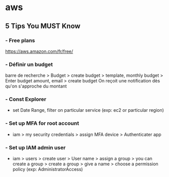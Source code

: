 # aws

## 5 Tips You MUST Know

### - Free plans
https://aws.amazon.com/fr/free/

### - Définir un budget
barre de recherche > Budget > create budget > template, monthly budget > Enter budget amount, email > create budget
On reçoit une notification dès qu'on s'approche du montant

### - Const Explorer
- set Date Range, filter on particular service (exp: ec2 or particular region)

### - Set up MFA for root account
- iam > my security credentials > assign MFA device > Authenticater app

### - Set up IAM admin user
- iam > users > create user > User name > assign a group > you can create a group > create a group > give a name > choose a permission policy (exp: AdministratorAccess)


